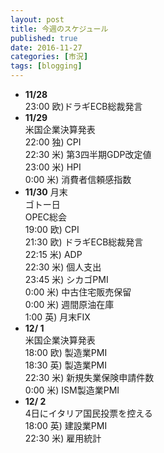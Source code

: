 ```yaml
---
layout: post
title: 今週のスケジュール
published: true
date: 2016-11-27
categories: [市況]
tags: [blogging]
---
```

* __11/28__  
  23:00 欧)ドラギECB総裁発言  
* __11/29__  
  米国企業決算発表  
  22:00 独) CPI  
  22:30 米) 第3四半期GDP改定値  
  23:00 米) HPI  
   0:00 米) 消費者信頼感指数  
* __11/30__ 
  月末  
  ゴトー日  
  OPEC総会  
  19:00 欧) CPI  
  21:30 欧) ドラギECB総裁発言  
  22:15 米) ADP  
  22:30 米) 個人支出  
  23:45 米) シカゴPMI  
   0:00 米) 中古住宅販売保留  
   0:00 米) 週間原油在庫  
   1:00 英) 月末FIX  
* __12/ 1__  
  米国企業決算発表  
  18:00 欧) 製造業PMI  
  18:30 英) 製造業PMI  
  22:30 米) 新規失業保険申請件数  
   0:00 米) ISM製造業PMI  
* __12/ 2__  
  4日にイタリア国民投票を控える  
  18:00 英) 建設業PMI  
  22:30 米) 雇用統計  
